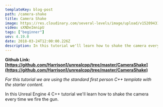 ```yaml
---
templateKey: blog-post
path: /camera-shake
title: Camera Shake
image: https://res.cloudinary.com/several-levels/image/upload/v1520943148/pikcup-rotate-actor_lebmpn.jpg
video: sXNDeImnipU
tags: ["beginner"]
uev: 4.19.0
date: 2018-03-24T12:00:00.226Z
description: In this tutorial we'll learn how to shake the camera every time we fire the gun.
---
```

**Github Link: [https://github.com/Harrison1/unrealcpp/tree/master/CameraShake](https://github.com/Harrison1/unrealcpp/tree/master/CameraShake)**

*For this tutorial we are using the standard first person C++ template with the starter content.*

In this Unreal Engine 4 C++ tutorial we'll learn how to shake the camera every time we fire the gun.